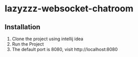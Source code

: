 # lazyzzz-websocket-chatroom

## Installation 
1. Clone the project using intellij idea
2. Run the Project
3. The default port is 8080, visit http://localhost:8080
